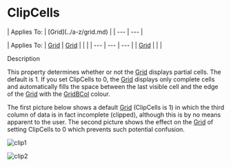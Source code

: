 




<h1 class="heading"><span class="name">ClipCells</span></h1>
| Applies To: | [Grid](../a-z/grid.md) |
| --- | ---  |

| Applies To: | [Grid](../a-z/grid.md) | [Grid](../a-z/grid.md) |  |  |
| --- | --- | ---  |
| [Grid](../a-z/grid.md) |  |  |


Description


This property determines whether or not the [Grid](../a-z/grid.md) displays partial cells. The default is 1. If you set ClipCells to 0, the [Grid](../a-z/grid.md) displays only complete cells and automatically fills the space between the last visible cell and the edge of the [Grid](../a-z/grid.md) with the [GridBCol](../a-z/gridbcol.md) colour.


The first picture below shows a default [Grid](../a-z/grid.md) (ClipCells is 1) in which the third column of data is in fact incomplete (clipped), although this is by no means apparent to the user. The second picture shows the effect on the [Grid](../a-z/grid.md) of setting ClipCells to 0 which prevents such potential confusion.


![clip1](../img/clip1.gif)


![clip2](../img/clip2.gif)



